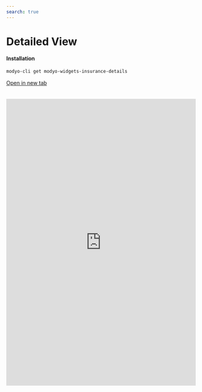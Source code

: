 ```yaml
---
search: true
---
```


# Detailed View <Badge text="Beta" type="warn"/> 

#### Installation

```bash
modyo-cli get modyo-widgets-insurance-details
```

[Open in new tab](https://widgets.modyo.com/insurance/retail/detailed-view)

<iframe id="widgetFrame" src="https://widgets.modyo.com/insurance/retail/detailed-view" width="100%" frameBorder="0" style="min-height:762px;overflow:auto;margin-top:20px;"/>

| Feature | Description |
| — |

